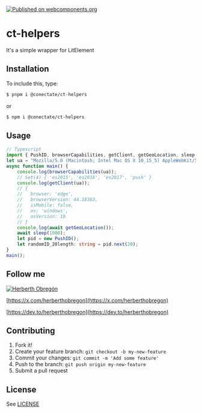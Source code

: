 [![Published on webcomponents.org](https://img.shields.io/badge/webcomponents.org-published-blue.svg)](https://github.com/conectate/ct-helpers)

# ct-helpers

It's a simple wrapper for LitElement

## Installation

To include this, type:

```sh
$ pnpm i @conectate/ct-helpers
```

or

```sh
$ npm i @conectate/ct-helpers
```

## Usage

```typescript
// Typescript
import { PushID, browserCapabilities, getClient, getGeoLocation, sleep } from "@conectate/ct-helpers";
let ua = "Mozilla/5.0 (Macintosh; Intel Mac OS X 10_15_5) AppleWebKit/537.36 (KHTML, like Gecko) Chrome/83.0.4103.61 Safari/537.36";
async function main() {
	console.log(browserCapabilities(ua));
	// Set(4) { 'es2015', 'es2016', 'es2017', 'push' }
	console.log(getClient(ua));
	// {
	//   browser: 'edge',
	//   browserVersion: 44.18363,
	//   isMobile: false,
	//   os: 'windows',
	//   osVersion: 10
	// }
	console.log(await getGeoLocation());
	await sleep(1000);
	let pid = new PushID();
	let randomID_20length: string = pid.next(20);
}
main();
```

## Follow me

[![Herberth Obregón](https://user-images.githubusercontent.com/6503845/74269077-8bc2e100-4cce-11ea-8a6f-1ba34b8b5cf2.jpg)](https://x.com/herberthobregon)

[https://x.com/herberthobregon](https://x.com/herberthobregon)

[https://dev.to/herberthobregon](https://dev.to/herberthobregon)

## Contributing

1. Fork it!
2. Create your feature branch: `git checkout -b my-new-feature`
3. Commit your changes: `git commit -m 'Add some feature'`
4. Push to the branch: `git push origin my-new-feature`
5. Submit a pull request

## License

See [LICENSE](/LICENSE)
